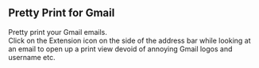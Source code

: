 Pretty Print for Gmail
----------------
Pretty print your Gmail emails.  
Click on the Extension icon on the side of the address bar while looking at an email to open up a print view devoid of annoying Gmail logos and username etc.
